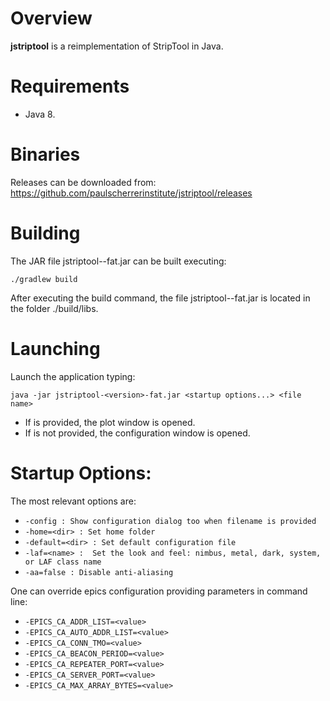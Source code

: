 # Overview

__jstriptool__ is a reimplementation of StripTool in Java. 



# Requirements

 * Java 8. 



# Binaries

Releases can be downloaded from: https://github.com/paulscherrerinstitute/jstriptool/releases



# Building

The JAR file jstriptool-<version>-fat.jar can be built executing:
 ```
 ./gradlew build
 ```  

After executing the build command, the file jstriptool-<version>-fat.jar is located in the folder  ./build/libs. 



# Launching

Launch the application typing:
 ```
 java -jar jstriptool-<version>-fat.jar <startup options...> <file name>
 ```  

 * If <file name> is provided, the plot window is opened.
 * If <file name> is not provided, the configuration window is opened.


# Startup Options:

The most relevant options are:

 * `-config : Show configuration dialog too when filename is provided`
 * `-home=<dir> : Set home folder`
 * `-default=<dir> : Set default configuration file`
 * `-laf=<name> :  Set the look and feel: nimbus, metal, dark, system, or LAF class name`
 * `-aa=false : Disable anti-aliasing`

One can override epics configuration providing parameters in command line:

 * `-EPICS_CA_ADDR_LIST=<value>`
 * `-EPICS_CA_AUTO_ADDR_LIST=<value>`
 * `-EPICS_CA_CONN_TMO=<value>`
 * `-EPICS_CA_BEACON_PERIOD=<value>`
 * `-EPICS_CA_REPEATER_PORT=<value>`
 * `-EPICS_CA_SERVER_PORT=<value>`
 * `-EPICS_CA_MAX_ARRAY_BYTES=<value>`



